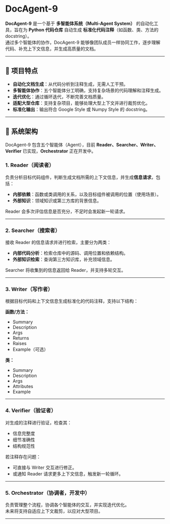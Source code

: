 # DocAgent-9

**DocAgent-9** 是一个基于 **多智能体系统（Multi-Agent System）** 的自动化工具，旨在为 **Python 代码仓库** 自动生成 **标准化代码注释**（如函数、类、方法的 docstring）。  
通过多个智能体的协作，DocAgent-9 能够像团队成员一样协同工作，逐步理解代码、补充上下文信息，并生成高质量的文档。

---

## 🌟 项目特点

- **自动化文档生成**：从代码分析到注释生成，无需人工干预。  
- **多智能体协作**：五个智能体分工明确，支持复杂场景的代码理解和注释生成。  
- **迭代优化**：通过循环迭代，不断完善文档质量。  
- **适配大型仓库**：支持复杂项目，能够处理大型上下文并进行裁剪优化。  
- **标准化输出**：输出符合 Google Style 或 Numpy Style 的 docstring。

---

## 🧠 系统架构

DocAgent-9 包含五个智能体（Agent），目前 **Reader、Searcher、Writer、Verifier** 已实现，**Orchestrator** 正在开发中。

### 1. **Reader（阅读者）**
负责分析目标代码组件，判断生成文档所需的上下文信息，并生成**信息请求**，包括：
- **内部依赖**：函数或类调用的关系，以及目标组件被调用的位置（使用场景）。
- **外部知识**：领域知识或第三方库的背景信息。

Reader 会多次评估信息是否充分，不足时会发起新一轮请求。

---

### 2. **Searcher（搜索者）**
接收 Reader 的信息请求并进行检索，主要分为两类：
- **内部代码分析**：检索仓库中的源码、调用位置和依赖结构。
- **外部知识检索**：查询第三方知识库，补充领域信息。

Searcher 将收集到的信息返回给 Reader，并支持多轮交互。

---

### 3. **Writer（写作者）**
根据目标代码和上下文信息生成标准化的代码注释，支持以下结构：

**函数/方法：**
- Summary
- Description
- Args
- Returns
- Raises
- Example（可选）

**类：**
- Summary
- Description
- Args
- Attributes
- Example

---

### 4. **Verifier（验证者）**
对生成的注释进行验证，检查其：
- 信息完整度
- 细节准确性
- 结构规范性

若注释存在问题：
- 可直接与 Writer 交互进行修正。
- 或通知 Reader 请求更多上下文信息，触发新一轮循环。

---

### 5. **Orchestrator（协调者，开发中）**
负责管理整个流程，协调各个智能体的交互，并实现迭代优化。  
未来将支持自适应上下文裁剪，以应对大型项目。

---
